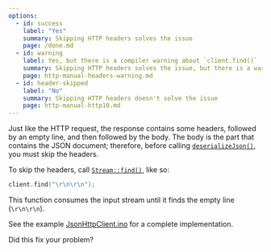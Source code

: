 ```yaml
---
options:
  - id: success
    label: "Yes"
    summary: Skipping HTTP headers solves the issue
    page: /done.md
  - id: warning
    label: Yes, but there is a compiler warning about `client.find()`
    summary: Skipping HTTP headers solves the issue, but there is a warning
    page: http-manual-headers-warning.md
  - id: header-skipped
    label: "No"
    summary: Skipping HTTP headers doesn't solve the issue
    page: http-manual-http10.md
---
```


Just like the HTTP request, the response contains some headers, followed by an empty line, and then followed by the body.
The body is the part that contains the JSON document; therefore, before calling [`deserializeJson()`](/v6/api/json/deserializejson/), you must skip the headers.

To skip the headers, call [`Stream::find()`](https://www.arduino.cc/reference/en/language/functions/communication/stream/streamfind/), like so:

```c++
client.find("\r\n\r\n");
```

This function consumes the input stream until it finds the empty line (`\r\n\r\n`).

See the example [JsonHttpClient.ino](/v6/example/http-client/) for a complete implementation.

Did this fix your problem?